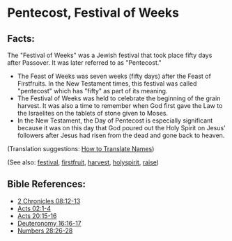 # Pentecost, Festival of Weeks #

## Facts: ##

The "Festival of Weeks" was a Jewish festival that took place fifty days after Passover. It was later referred to as "Pentecost."

* The Feast of Weeks was seven weeks (fifty days) after the Feast of Firstfruits. In the New Testament times, this festival was called "pentecost" which has "fifty" as part of its meaning.
* The Festival of Weeks was held to celebrate the beginning of the grain harvest. It was also a time to remember when God first gave the Law to the Israelites on the tablets of stone given to Moses.
* In the New Testament, the Day of Pentecost is especially significant because it was on this day that God poured out the Holy Spirit on Jesus' followers after Jesus had risen from the dead and gone back to heaven.

(Translation suggestions: [How to Translate Names](https://git.door43.org/Door43/en-ta-translate-vol1/src/master/content/translate_names.md))

(See also: [festival](../other/festival.md), [firstfruit](../kt/firstfruit.md), [harvest](../kt/harvest.md), [holyspirit](../kt/holyspirit.md), [raise](../kt/raise.md))

## Bible References: ##

* [2 Chronicles 08:12-13](https://door43.org/en/bible/notes/2ch/08/12)
* [Acts 02:1-4](https://door43.org/en/bible/notes/act/02/01)
* [Acts 20:15-16](https://door43.org/en/bible/notes/act/20/15)
* [Deuteronomy 16:16-17](https://door43.org/en/bible/notes/deu/16/16)
* [Numbers 28:26-28](https://door43.org/en/bible/notes/num/28/26)


